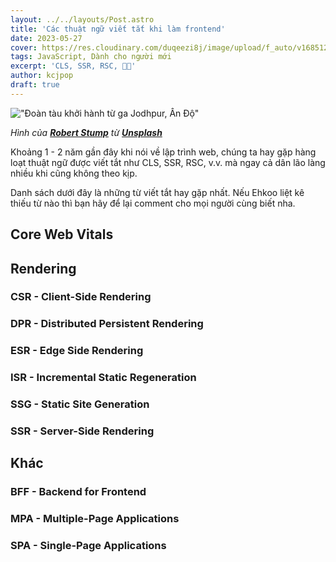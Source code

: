 ```yaml
---
layout: ../../layouts/Post.astro
title: 'Các thuật ngữ viết tắt khi làm frontend'
date: 2023-05-27
cover: https://res.cloudinary.com/duqeezi8j/image/upload/f_auto/v1685123980/robert-stump-KEpK1vPUkQk-unsplash_nftafq.jpg
tags: JavaScript, Dành cho người mới
excerpt: 'CLS, SSR, RSC, 😵‍💫'
author: kcjpop
draft: true
---
```


!["Đoàn tàu khởi hành từ ga Jodhpur, Ấn Độ"](https://res.cloudinary.com/duqeezi8j/image/upload/f_auto/v1685123980/robert-stump-KEpK1vPUkQk-unsplash_nftafq.jpg)

_Hình của [**Robert Stump**](https://unsplash.com/@stumpie10) từ [**Unsplash**](https://unsplash.com/photos/KEpK1vPUkQk)_

Khoảng 1 - 2 năm gần đây khi nói về lập trình web, chúng ta hay gặp hàng loạt thuật ngữ được viết tắt như CLS, SSR, RSC, v.v. mà ngay cả dân lão làng nhiều khi cũng không theo kịp.

Danh sách dưới đây là những từ viết tắt hay gặp nhất. Nếu Ehkoo liệt kê thiếu từ nào thì bạn hãy để lại comment cho mọi người cùng biết nha.

## Core Web Vitals

## Rendering

### CSR - Client-Side Rendering

### DPR - Distributed Persistent Rendering

### ESR - Edge Side Rendering

### ISR - Incremental Static Regeneration

### SSG - Static Site Generation

### SSR - Server-Side Rendering

## Khác

### BFF - Backend for Frontend

### MPA - Multiple-Page Applications

### SPA - Single-Page Applications

